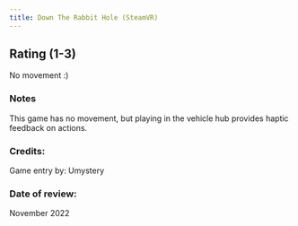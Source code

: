 ```yaml
---
title: Down The Rabbit Hole (SteamVR)
---
```


## Rating (1-3)
No movement :)

### Notes
This game has no movement, but playing in the vehicle hub provides haptic feedback on actions.

### Credits:
Game entry by: Umystery

### Date of review:
November 2022
